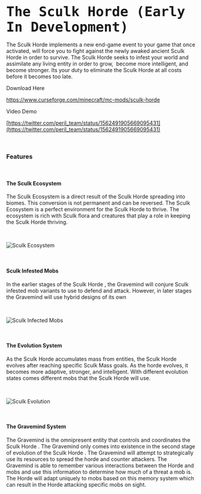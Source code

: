 <h2><span style="font-family: 'andale mono', monospace; font-size: 36px;"><strong>The Sculk Horde (Early In Development)</strong></span></h2>
<p>The Sculk Horde implements a new end-game event to your game that once activated, will force you to fight against the newly awaked ancient Sculk Horde in order to survive. The Sculk Horde seeks to infest your world and assimilate any living entity in order to grow,&nbsp; become more intelligent, and become stronger. Its your duty to eliminate the Sculk Horde at all costs before it becomes too late.</p>

Download Here

https://www.curseforge.com/minecraft/mc-mods/sculk-horde

Video Demo

[https://twitter.com/peril_team/status/1562491905669095431](https://twitter.com/peril_team/status/1562491905669095431)

<p>&nbsp;</p>
<h3>Features</h3>
<p>&nbsp;</p>
<h4>The Sculk Ecosystem</h4>
<p>The Sculk Ecosystem is a direct result of the Sculk Horde spreading into biomes. This conversion is not permanent and can be reversed. The Sculk Ecosystem is a perfect environment for the Sculk Horde to thrive. The ecosystem is rich with Sculk flora and creatures that play a role in keeping the Sculk Horde thriving.</p>
<p>&nbsp;</p>

![Sculk Ecosystem](https://www.dropbox.com/s/fpmn1506lg4e67o/2022-08-24_11.53.37.png?raw=true "Sculk Ecosystem")

<p>&nbsp;</p>
<h4>Sculk Infested Mobs</h4>
<p>In the earlier stages of the Sculk Horde , the Gravemind will conjure Sculk infested mob variants to use to defend and attack. However, in later stages the Gravemind will use hybrid designs of its own</p>
<p>&nbsp;</p>

![Sculk Infected Mobs](https://www.dropbox.com/s/4gkfqydj5yzrfwu/sculk%20mobs.png?raw=true "Sculk Infected Mobs")

<p>&nbsp;</p>
<h4>The Evolution System</h4>
<p>As the Sculk Horde accumulates mass from entities, the Sculk Horde evolves after reaching specific Sculk Mass goals. As the horde evolves, it becomes more adaptive, stronger, and intelligent. With different evolution states comes different mobs that the Sculk Horde will use.</p>
<p>&nbsp;</p>

![Sculk Evolution](https://www.dropbox.com/s/gc80ob4jt8fuxyv/Evolution.png?raw=true "Sculk Evolution")

<p>&nbsp;</p>
<h4>The Gravemind System</h4>
<p>The Gravemind is the omnipresent entity that controls and coordinates the Sculk Horde . The Gravemind only comes into existence in the second stage of evolution of the Sculk Horde . The Gravemind will attempt to strategically use its resources to spread the horde and counter attackers. The Gravemind is able to remember various interactions between the Horde and mobs and use this information to determine how much of a threat a mob is. The Horde will adapt uniquely to mobs based on this memory system which can result in the Horde attacking specific mobs on sight.</p>
<p>&nbsp;</p>
<h4>&nbsp;</h4>
<p>&nbsp;</p>
